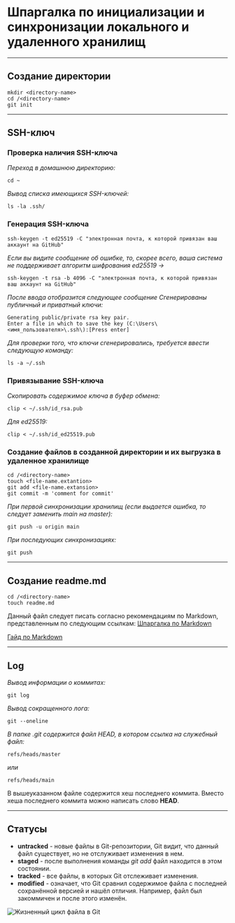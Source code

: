 # Шпаргалка по инициализации и синхронизации локального и удаленного хранилищ
---

## Создание директории ##
```
mkdir <directory-name>
cd /<directory-name>
git init
```
---

## SSH-ключ

### Проверка наличия SSH-ключа
*Переход в домашнюю директорию:*
```
cd ~ 
```
*Вывод списка имеющихся SSH-ключей:*
```
ls -la .ssh/ 
```

### Генерация SSH-ключа
```
ssh-keygen -t ed25519 -C "электронная почта, к которой привязан ваш аккаунт на GitHub" 
```
*Если вы видите сообщение об ошибке, то, скорее всего, ваша система не поддерживает алгоритм шифрования ed25519 ->*
```
ssh-keygen -t rsa -b 4096 -C "электронная почта, к которой привязан ваш аккаунт на GitHub" 
```
*После ввода отобразится следующее сообщение*
*Сгенерированы публичный и приватный ключи:* 
```
Generating public/private rsa key pair. 
Enter a file in which to save the key (C:\Users\<имя_пользователя>\.ssh\):[Press enter] 
```
*Для проверки того, что ключи сгенерировались, требуется ввести следующую команду:*
```
ls -a ~/.ssh 
```

### Привязывание SSH-ключа

*Скопировать содержимое ключа в буфер обмена:*
```
clip < ~/.ssh/id_rsa.pub 
```
*Для ed25519:*
```
clip < ~/.ssh/id_ed25519.pub 
 ```

### Создание файлов в созданной директории и их выгрузка в удаленное хранилище
```
cd /<directory-name>
touch <file-name.extantion>
git add <file-name.extansion>
git commit -m 'comment for commit'
```
*При первой синхронизации хранилищ (если выдается ошибка, то следует заменить main на master):*
```
git push -u origin main 
```
*При последующих синхронизациях:*
```
git push 
```
---

## Создание readme.md
```
cd /<directory-name>
touch readme.md
```
Данный файл следует писать согласно рекомендациям по Markdown, представленным по следующим ссылкам:
[Шпаргалка по Markdown](https://gist.github.com/fomvasss/8dd8cd7f88c67a4e3727f9d39224a84c#alt-h1)

[Гайд по Markdown](https://www.markdownguide.org/cheat-sheet/)

---
## Log
*Вывод информации о коммитах:*
```
git log
```
*Вывод сокращенного лога:*
```
git --oneline
```
*В папке .git содержится файл HEAD, в котором ссылка на служебный файл:*
```
refs/heads/master
```
*или*
```
refs/heads/main
```
В вышеуказанном файле содержится хеш последнего коммита. Вместо хеша последнего коммита можно написать слово **HEAD**.

---
## Статусы 
- **untracked** - новые файлы в Git-репозитории, Git видит, что данный файл существует, но не отслуживает изменения в нем.
- **staged** - после выполнения команды *git add* файл находится в этом состоянии.
- **tracked** - все файлы, в которых Git отслеживает изменения.
- **modified** - означает, что Git сравнил содержимое файла с последней сохранённой версией и нашёл отличия. Например, файл был закоммичен и после этого изменён.

![Жизненный цикл файла в Git](https://pictures.s3.yandex.net/resources/M2_T5_1686651284.png 'Жизненный цикл файла в Git')
